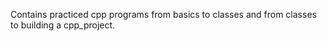 Contains practiced cpp programs from basics to classes and from classes to building a cpp_project. 
